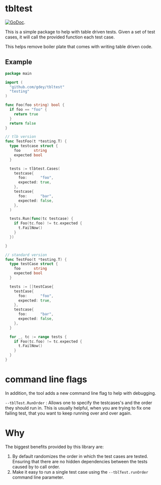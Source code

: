 # tbltest

[![GoDoc](https://godoc.org/github.com/gdey/tbl?status.svg)](https://godoc.org/github.com/gdey/tbl).

This is a simple package to help with table driven tests. Given a set
of test cases, it will call the provided function each test case.

This helps remove boiler plate that comes with writing table driven code.

## Example

```go
package main

import (
  "github.com/gdey/tbltest"
  "testing"
)

func Foo(foo string) bool {
  if foo == "foo" {
    return true
  }
  return false
}

// tlb version
func TestFoo(t *testing.T) {
  type testcase struct {
    foo      string
    expected bool
  }

  tests := tlbtest.Cases(
    testcase{
      foo:      "foo",
      expected: true,
    },
    testcase{
      foo:      "bar",
      expected: false,
    },
  )

  tests.Run(func(tc testcase) {
    if Foo(tc.foo) != tc.expected {
      t.FailNow()
    }
  })

}

// standard version
func TestFoo(t *testing.T) {
  type testCase struct {
    foo      string
    expected bool
  }

  tests := []testCase{
    testCase{
      foo:      "foo",
      expected: true,
    },
    testcase{
      foo:      "bar",
      expected: false,
    },
  }

  for _, tc := range tests {
    if Foo(tc.foo) != tc.expected {
      t.FailNow()
    }
  }
}

```

# command line flags

In addition, the tool adds a new command line flag to help with debugging.

`--tblTest.RunOrder` : Allows one to specify the testcases's and the order they should run in.
This is usually helpful, when you are trying to fix one failing test, that you want to keep running
over and over again.

# Why

The biggest benefits provided by this library are:

1. By default randomizes the order in which the test cases are tested. Ensuring that there are no hidden dependencies between the tests caused by to call order.
2. Make it easy to run a single test case using the `--tblTest.runOrder` command line parameter.

